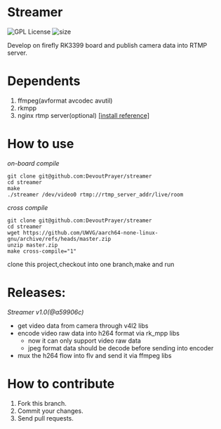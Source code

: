 # Streamer
![GPL License](https://img.shields.io/github/license/DevoutPrayer/streamer) ![size](https://img.shields.io/github/repo-size/DevoutPrayer/streamer) 

Develop on firefly RK3399 board and publish camera data into RTMP server.
# Dependents
1. ffmpeg(avformat avcodec avutil)
2. rkmpp
3. nginx rtmp server(optional) [[install reference]](https://blog.csdn.net/qq_32739503/article/details/83064132)
# How to use
*on-board compile*
```
git clone git@github.com:DevoutPrayer/streamer
cd streamer
make
./streamer /dev/video0 rtmp://rtmp_server_addr/live/room
```
*cross compile*
```
git clone git@github.com:DevoutPrayer/streamer
cd streamer 
wget https://github.com/UWVG/aarch64-none-linux-gnu/archive/refs/heads/master.zip
unzip master.zip
make cross-compile="1"
```
clone this project,checkout into one branch,make and run
# Releases:
*Streamer v1.0(@a59906c)*
- get video data from camera through v4l2 libs
- encode video raw data into h264 format via rk_mpp libs
  - now it can only support video raw data
  - jpeg format data should be decode before sending into encoder
- mux the h264 flow into flv and send it via ffmpeg libs

# How to contribute
1. Fork this branch.
2. Commit your changes.
3. Send pull requests.

